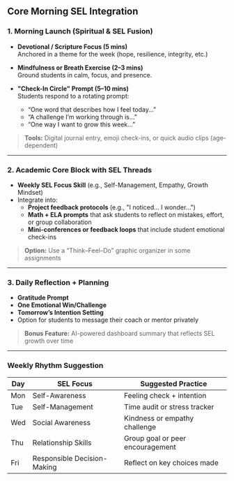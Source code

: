 ## Core Morning SEL Integration

### 1. Morning Launch (Spiritual & SEL Fusion)
- **Devotional / Scripture Focus (5 mins)**  
  Anchored in a theme for the week (hope, resilience, integrity, etc.)

- **Mindfulness or Breath Exercise (2–3 mins)**  
  Ground students in calm, focus, and presence.

- **"Check-In Circle" Prompt (5–10 mins)**  
  Students respond to a rotating prompt:
  - “One word that describes how I feel today…”
  - “A challenge I’m working through is…”
  - “One way I want to grow this week…”

> **Tools:** Digital journal entry, emoji check-ins, or quick audio clips (age-dependent)

---

### 2. Academic Core Block with SEL Threads
- **Weekly SEL Focus Skill** (e.g., Self-Management, Empathy, Growth Mindset)
- Integrate into:
  - **Project feedback protocols** (e.g., "I noticed… I wonder…")
  - **Math + ELA prompts** that ask students to reflect on mistakes, effort, or group collaboration
  - **Mini-conferences or feedback loops** that include student emotional check-ins

> **Option:** Use a “Think–Feel–Do” graphic organizer in some assignments

---

### 3. Daily Reflection + Planning
- **Gratitude Prompt**
- **One Emotional Win/Challenge**
- **Tomorrow’s Intention Setting**
- Option for students to message their coach or mentor privately

> **Bonus Feature:** AI-powered dashboard summary that reflects SEL growth over time

---

### **Weekly Rhythm Suggestion**
| Day | SEL Focus              | Suggested Practice               |
|-----|------------------------|----------------------------------|
| Mon | Self-Awareness         | Feeling check + intention        |
| Tue | Self-Management        | Time audit or stress tracker     |
| Wed | Social Awareness       | Kindness or empathy challenge    |
| Thu | Relationship Skills    | Group goal or peer encouragement |
| Fri | Responsible Decision-Making | Reflect on key choices made  |

